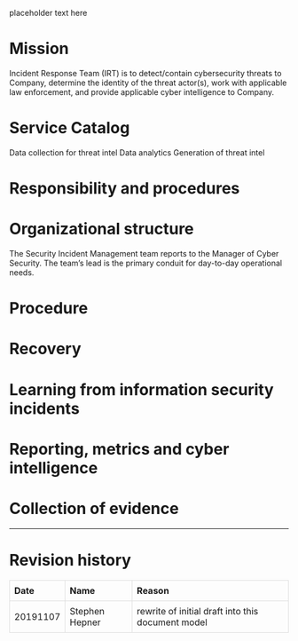 placeholder text here

Mission
=======

Incident Response Team (IRT) is to detect/contain cybersecurity threats
to Company, determine the identity of the threat actor(s), work with
applicable law enforcement, and provide applicable cyber intelligence to
Company.

Service Catalog
===============

Data collection for threat intel Data analytics Generation of threat
intel

Responsibility and procedures
=============================

Organizational structure
========================

The Security Incident Management team reports to the Manager of Cyber
Security. The team’s lead is the primary conduit for day-to-day
operational needs.

Procedure
=========

Recovery
========

Learning from information security incidents
============================================

Reporting, metrics and cyber intelligence
=========================================

Collection of evidence
======================

------------------------------------------------------------------------

Revision history
================

<style>
table { border-collapse: collapse; width: 100%; }
td, th { border: 1px solid #dddddd; text-align: left; padding: 8px; }
</style>
<table>
<tr>
<th>
Date
</th>
<th>
Name
</th>
<th>
Reason
</th>
</tr>
<tr>
<td>
20191107
</td>
<td>
Stephen Hepner
</td>
<td>
rewrite of initial draft into this document model
</td>
</tr>
</table>
